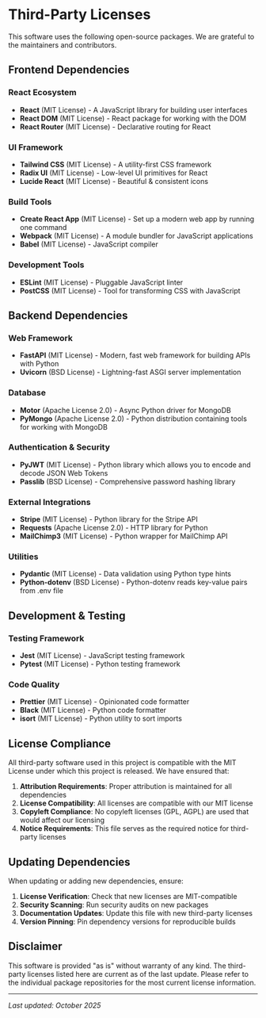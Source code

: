 # Third-Party Licenses

This software uses the following open-source packages. We are grateful to the maintainers and contributors.

## Frontend Dependencies

### React Ecosystem
- **React** (MIT License) - A JavaScript library for building user interfaces
- **React DOM** (MIT License) - React package for working with the DOM
- **React Router** (MIT License) - Declarative routing for React

### UI Framework
- **Tailwind CSS** (MIT License) - A utility-first CSS framework
- **Radix UI** (MIT License) - Low-level UI primitives for React
- **Lucide React** (MIT License) - Beautiful & consistent icons

### Build Tools
- **Create React App** (MIT License) - Set up a modern web app by running one command
- **Webpack** (MIT License) - A module bundler for JavaScript applications
- **Babel** (MIT License) - JavaScript compiler

### Development Tools
- **ESLint** (MIT License) - Pluggable JavaScript linter
- **PostCSS** (MIT License) - Tool for transforming CSS with JavaScript

## Backend Dependencies

### Web Framework
- **FastAPI** (MIT License) - Modern, fast web framework for building APIs with Python
- **Uvicorn** (BSD License) - Lightning-fast ASGI server implementation

### Database
- **Motor** (Apache License 2.0) - Async Python driver for MongoDB
- **PyMongo** (Apache License 2.0) - Python distribution containing tools for working with MongoDB

### Authentication & Security
- **PyJWT** (MIT License) - Python library which allows you to encode and decode JSON Web Tokens
- **Passlib** (BSD License) - Comprehensive password hashing library

### External Integrations
- **Stripe** (MIT License) - Python library for the Stripe API
- **Requests** (Apache License 2.0) - HTTP library for Python
- **MailChimp3** (MIT License) - Python wrapper for MailChimp API

### Utilities
- **Pydantic** (MIT License) - Data validation using Python type hints
- **Python-dotenv** (BSD License) - Python-dotenv reads key-value pairs from .env file

## Development & Testing

### Testing Framework
- **Jest** (MIT License) - JavaScript testing framework
- **Pytest** (MIT License) - Python testing framework

### Code Quality
- **Prettier** (MIT License) - Opinionated code formatter
- **Black** (MIT License) - Python code formatter
- **isort** (MIT License) - Python utility to sort imports

## License Compliance

All third-party software used in this project is compatible with the MIT License under which this project is released. We have ensured that:

1. **Attribution Requirements**: Proper attribution is maintained for all dependencies
2. **License Compatibility**: All licenses are compatible with our MIT license
3. **Copyleft Compliance**: No copyleft licenses (GPL, AGPL) are used that would affect our licensing
4. **Notice Requirements**: This file serves as the required notice for third-party licenses

## Updating Dependencies

When updating or adding new dependencies, ensure:

1. **License Verification**: Check that new licenses are MIT-compatible
2. **Security Scanning**: Run security audits on new packages
3. **Documentation Updates**: Update this file with new third-party licenses
4. **Version Pinning**: Pin dependency versions for reproducible builds

## Disclaimer

This software is provided "as is" without warranty of any kind. The third-party licenses listed here are current as of the last update. Please refer to the individual package repositories for the most current license information.

---

*Last updated: October 2025*